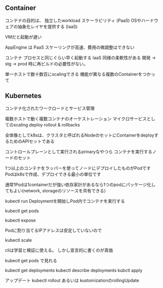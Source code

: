## Container

コンテナの目的は、
独立したworkload スケーラビリティ (PaaS)
OSやハードウェアの抽象化レイヤを提供する (IaaS)

VMだと起動が遅い

AppEngine は PaaS 
スケーリングが高速、費用の微調整はできない

コンテナ
プロセスと同じぐらい早く起動する
IaaS 同様の柔軟性がある
開発 -> stg -> prod 時に再ビルドの必要性がない。

単一ホストで数十数百にscalingできる
機能が異なる複数のContainerをつかって


## Kubernetes
コンテナ化されたワークロードとサービス管理

複数ホストで動く複数コンテナのオーケストレーション
マイクロサービスとしてのscaling
deploy rollout & rollbacks

全体像としてk8sは、クラスタと呼ばれるNodeのセットにContainerをdeployするためのAPIセットである

コントロールプレーンとして実行されるprinaryなやつら
コンテナを実行するノードのセット

1つ以上のコンテナをラッパーを使ってノードにデプロイしたものがPodです
Podはk8sで作成、デプロイできる最小の単位です

通常1Podは1containerだが強い依存家計があるなら1つのpodにパッケージ化してもよい(network, storageのリソースを共有できる)


kubectl run 
Deploymentを開始しPod内でコンテナを実行する

kubectl get pods

kubectl expose

Podに割り当てるIPアドレスは安定していないので

kubectl scale 

cliは学習と検証に使える。
しかし宣言的に書くのが真価

kubectl get pods で見れる

kubectl get deployments
kubectl describe deployments
kubctl apply


アップデート
kubectl rollout あるいは kustomizationのrollingUpdate
